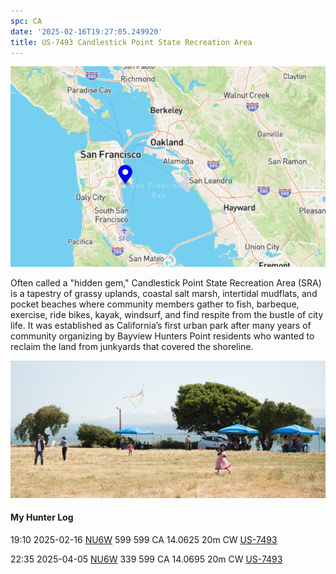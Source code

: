 ```yaml
---
spc: CA
date: '2025-02-16T19:27:05.249920'
title: US-7493 Candlestick Point State Recreation Area
---
```


![pasted_image.png](/static/pasted_image_0063.png)

Often called a "hidden gem," Candlestick Point State Recreation Area (SRA) is a tapestry of grassy uplands, coastal salt marsh, intertidal mudflats, and pocket beaches where community members gather to fish, barbeque, exercise, ride bikes, kayak, windsurf, and find respite from the bustle of city life. It was established as California’s first urban park after many years of community organizing by Bayview Hunters Point residents who wanted to reclaim the land from junkyards that covered the shoreline. 

![pasted_image001.png](/static/pasted_image001_0055.png)



#### My Hunter Log
19:10    2025-02-16    [NU6W](https://qrz.com/db/NU6W)    599    599    CA    14.0625    20m    CW    [US-7493](https://pota.app/#/park/US-7493)

22:35    2025-04-05    [NU6W](https://qrz.com/db/NU6W)    339    599    CA    14.0695    20m    CW    [US-7493](https://pota.app/#/park/US-7493)